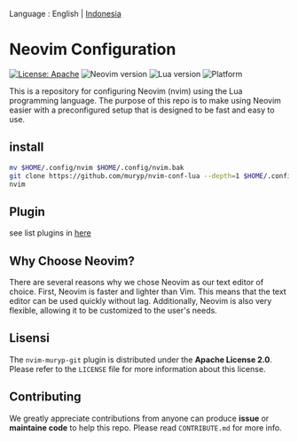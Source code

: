 Language : English | [Indonesia](./README-ID.md)
# Neovim Configuration

[![License: Apache](https://img.shields.io/badge/License-Apache-blue.svg)](https://opensource.org/licenses/Apache-2.0)
![Neovim version](https://img.shields.io/badge/Neovim-0.5.x-green.svg)
![Lua version](https://img.shields.io/badge/Lua-5.4-yellow.svg)
![Platform](https://img.shields.io/badge/Platform-Linux%20%7C%20MacOS%20%7C%20Windows-lightgrey.svg)

This is a repository for configuring Neovim (nvim) using the Lua programming language. The purpose of this repo is to make using Neovim easier with a preconfigured setup that is designed to be fast and easy to use.

## install
```bash
mv $HOME/.config/nvim $HOME/.config/nvim.bak
git clone https://github.com/muryp/nvim-conf-lua --depth=1 $HOME/.config/nvim
nvim
```

## Plugin
see list plugins in [here](./PLUGINS.md)

## Why Choose Neovim?

There are several reasons why we chose Neovim as our text editor of choice. First, Neovim is faster and lighter than Vim. This means that the text editor can be used quickly without lag. Additionally, Neovim is also very flexible, allowing it to be customized to the user's needs.

## Lisensi
The `nvim-muryp-git` plugin is distributed under the **Apache License 2.0**. Please refer to the `LICENSE` file for more information about this license.

## Contributing
We greatly appreciate contributions from anyone can produce **issue** or **maintaine code** to help this repo. Please read `CONTRIBUTE.md` for more info.